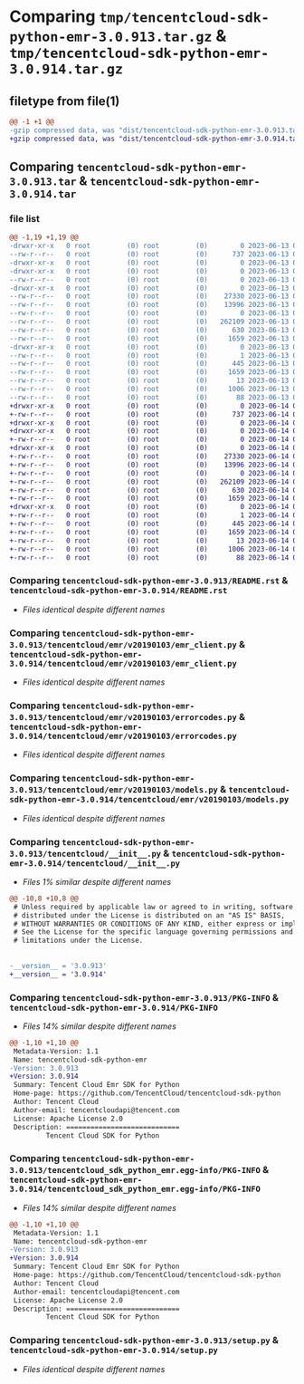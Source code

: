 # Comparing `tmp/tencentcloud-sdk-python-emr-3.0.913.tar.gz` & `tmp/tencentcloud-sdk-python-emr-3.0.914.tar.gz`

## filetype from file(1)

```diff
@@ -1 +1 @@
-gzip compressed data, was "dist/tencentcloud-sdk-python-emr-3.0.913.tar", last modified: Tue Jun 13 02:11:05 2023, max compression
+gzip compressed data, was "dist/tencentcloud-sdk-python-emr-3.0.914.tar", last modified: Wed Jun 14 00:26:05 2023, max compression
```

## Comparing `tencentcloud-sdk-python-emr-3.0.913.tar` & `tencentcloud-sdk-python-emr-3.0.914.tar`

### file list

```diff
@@ -1,19 +1,19 @@
-drwxr-xr-x   0 root         (0) root         (0)        0 2023-06-13 02:11:05.000000 tencentcloud-sdk-python-emr-3.0.913/
--rw-r--r--   0 root         (0) root         (0)      737 2023-06-13 02:11:05.000000 tencentcloud-sdk-python-emr-3.0.913/README.rst
-drwxr-xr-x   0 root         (0) root         (0)        0 2023-06-13 02:11:05.000000 tencentcloud-sdk-python-emr-3.0.913/tencentcloud/
-drwxr-xr-x   0 root         (0) root         (0)        0 2023-06-13 02:11:05.000000 tencentcloud-sdk-python-emr-3.0.913/tencentcloud/emr/
--rw-r--r--   0 root         (0) root         (0)        0 2023-06-13 02:11:05.000000 tencentcloud-sdk-python-emr-3.0.913/tencentcloud/emr/__init__.py
-drwxr-xr-x   0 root         (0) root         (0)        0 2023-06-13 02:11:05.000000 tencentcloud-sdk-python-emr-3.0.913/tencentcloud/emr/v20190103/
--rw-r--r--   0 root         (0) root         (0)    27330 2023-06-13 02:11:05.000000 tencentcloud-sdk-python-emr-3.0.913/tencentcloud/emr/v20190103/emr_client.py
--rw-r--r--   0 root         (0) root         (0)    13996 2023-06-13 02:11:05.000000 tencentcloud-sdk-python-emr-3.0.913/tencentcloud/emr/v20190103/errorcodes.py
--rw-r--r--   0 root         (0) root         (0)        0 2023-06-13 02:11:05.000000 tencentcloud-sdk-python-emr-3.0.913/tencentcloud/emr/v20190103/__init__.py
--rw-r--r--   0 root         (0) root         (0)   262109 2023-06-13 02:11:05.000000 tencentcloud-sdk-python-emr-3.0.913/tencentcloud/emr/v20190103/models.py
--rw-r--r--   0 root         (0) root         (0)      630 2023-06-13 02:11:05.000000 tencentcloud-sdk-python-emr-3.0.913/tencentcloud/__init__.py
--rw-r--r--   0 root         (0) root         (0)     1659 2023-06-13 02:11:05.000000 tencentcloud-sdk-python-emr-3.0.913/PKG-INFO
-drwxr-xr-x   0 root         (0) root         (0)        0 2023-06-13 02:11:05.000000 tencentcloud-sdk-python-emr-3.0.913/tencentcloud_sdk_python_emr.egg-info/
--rw-r--r--   0 root         (0) root         (0)        1 2023-06-13 02:11:05.000000 tencentcloud-sdk-python-emr-3.0.913/tencentcloud_sdk_python_emr.egg-info/dependency_links.txt
--rw-r--r--   0 root         (0) root         (0)      445 2023-06-13 02:11:05.000000 tencentcloud-sdk-python-emr-3.0.913/tencentcloud_sdk_python_emr.egg-info/SOURCES.txt
--rw-r--r--   0 root         (0) root         (0)     1659 2023-06-13 02:11:05.000000 tencentcloud-sdk-python-emr-3.0.913/tencentcloud_sdk_python_emr.egg-info/PKG-INFO
--rw-r--r--   0 root         (0) root         (0)       13 2023-06-13 02:11:05.000000 tencentcloud-sdk-python-emr-3.0.913/tencentcloud_sdk_python_emr.egg-info/top_level.txt
--rw-r--r--   0 root         (0) root         (0)     1006 2023-06-13 02:11:05.000000 tencentcloud-sdk-python-emr-3.0.913/setup.py
--rw-r--r--   0 root         (0) root         (0)       88 2023-06-13 02:11:05.000000 tencentcloud-sdk-python-emr-3.0.913/setup.cfg
+drwxr-xr-x   0 root         (0) root         (0)        0 2023-06-14 00:26:05.000000 tencentcloud-sdk-python-emr-3.0.914/
+-rw-r--r--   0 root         (0) root         (0)      737 2023-06-14 00:26:04.000000 tencentcloud-sdk-python-emr-3.0.914/README.rst
+drwxr-xr-x   0 root         (0) root         (0)        0 2023-06-14 00:26:05.000000 tencentcloud-sdk-python-emr-3.0.914/tencentcloud/
+drwxr-xr-x   0 root         (0) root         (0)        0 2023-06-14 00:26:05.000000 tencentcloud-sdk-python-emr-3.0.914/tencentcloud/emr/
+-rw-r--r--   0 root         (0) root         (0)        0 2023-06-14 00:26:04.000000 tencentcloud-sdk-python-emr-3.0.914/tencentcloud/emr/__init__.py
+drwxr-xr-x   0 root         (0) root         (0)        0 2023-06-14 00:26:05.000000 tencentcloud-sdk-python-emr-3.0.914/tencentcloud/emr/v20190103/
+-rw-r--r--   0 root         (0) root         (0)    27330 2023-06-14 00:26:04.000000 tencentcloud-sdk-python-emr-3.0.914/tencentcloud/emr/v20190103/emr_client.py
+-rw-r--r--   0 root         (0) root         (0)    13996 2023-06-14 00:26:04.000000 tencentcloud-sdk-python-emr-3.0.914/tencentcloud/emr/v20190103/errorcodes.py
+-rw-r--r--   0 root         (0) root         (0)        0 2023-06-14 00:26:04.000000 tencentcloud-sdk-python-emr-3.0.914/tencentcloud/emr/v20190103/__init__.py
+-rw-r--r--   0 root         (0) root         (0)   262109 2023-06-14 00:26:04.000000 tencentcloud-sdk-python-emr-3.0.914/tencentcloud/emr/v20190103/models.py
+-rw-r--r--   0 root         (0) root         (0)      630 2023-06-14 00:26:04.000000 tencentcloud-sdk-python-emr-3.0.914/tencentcloud/__init__.py
+-rw-r--r--   0 root         (0) root         (0)     1659 2023-06-14 00:26:05.000000 tencentcloud-sdk-python-emr-3.0.914/PKG-INFO
+drwxr-xr-x   0 root         (0) root         (0)        0 2023-06-14 00:26:05.000000 tencentcloud-sdk-python-emr-3.0.914/tencentcloud_sdk_python_emr.egg-info/
+-rw-r--r--   0 root         (0) root         (0)        1 2023-06-14 00:26:05.000000 tencentcloud-sdk-python-emr-3.0.914/tencentcloud_sdk_python_emr.egg-info/dependency_links.txt
+-rw-r--r--   0 root         (0) root         (0)      445 2023-06-14 00:26:05.000000 tencentcloud-sdk-python-emr-3.0.914/tencentcloud_sdk_python_emr.egg-info/SOURCES.txt
+-rw-r--r--   0 root         (0) root         (0)     1659 2023-06-14 00:26:05.000000 tencentcloud-sdk-python-emr-3.0.914/tencentcloud_sdk_python_emr.egg-info/PKG-INFO
+-rw-r--r--   0 root         (0) root         (0)       13 2023-06-14 00:26:05.000000 tencentcloud-sdk-python-emr-3.0.914/tencentcloud_sdk_python_emr.egg-info/top_level.txt
+-rw-r--r--   0 root         (0) root         (0)     1006 2023-06-14 00:26:04.000000 tencentcloud-sdk-python-emr-3.0.914/setup.py
+-rw-r--r--   0 root         (0) root         (0)       88 2023-06-14 00:26:05.000000 tencentcloud-sdk-python-emr-3.0.914/setup.cfg
```

### Comparing `tencentcloud-sdk-python-emr-3.0.913/README.rst` & `tencentcloud-sdk-python-emr-3.0.914/README.rst`

 * *Files identical despite different names*

### Comparing `tencentcloud-sdk-python-emr-3.0.913/tencentcloud/emr/v20190103/emr_client.py` & `tencentcloud-sdk-python-emr-3.0.914/tencentcloud/emr/v20190103/emr_client.py`

 * *Files identical despite different names*

### Comparing `tencentcloud-sdk-python-emr-3.0.913/tencentcloud/emr/v20190103/errorcodes.py` & `tencentcloud-sdk-python-emr-3.0.914/tencentcloud/emr/v20190103/errorcodes.py`

 * *Files identical despite different names*

### Comparing `tencentcloud-sdk-python-emr-3.0.913/tencentcloud/emr/v20190103/models.py` & `tencentcloud-sdk-python-emr-3.0.914/tencentcloud/emr/v20190103/models.py`

 * *Files identical despite different names*

### Comparing `tencentcloud-sdk-python-emr-3.0.913/tencentcloud/__init__.py` & `tencentcloud-sdk-python-emr-3.0.914/tencentcloud/__init__.py`

 * *Files 1% similar despite different names*

```diff
@@ -10,8 +10,8 @@
 # Unless required by applicable law or agreed to in writing, software
 # distributed under the License is distributed on an "AS IS" BASIS,
 # WITHOUT WARRANTIES OR CONDITIONS OF ANY KIND, either express or implied.
 # See the License for the specific language governing permissions and
 # limitations under the License.
 
 
-__version__ = '3.0.913'
+__version__ = '3.0.914'
```

### Comparing `tencentcloud-sdk-python-emr-3.0.913/PKG-INFO` & `tencentcloud-sdk-python-emr-3.0.914/PKG-INFO`

 * *Files 14% similar despite different names*

```diff
@@ -1,10 +1,10 @@
 Metadata-Version: 1.1
 Name: tencentcloud-sdk-python-emr
-Version: 3.0.913
+Version: 3.0.914
 Summary: Tencent Cloud Emr SDK for Python
 Home-page: https://github.com/TencentCloud/tencentcloud-sdk-python
 Author: Tencent Cloud
 Author-email: tencentcloudapi@tencent.com
 License: Apache License 2.0
 Description: ============================
         Tencent Cloud SDK for Python
```

### Comparing `tencentcloud-sdk-python-emr-3.0.913/tencentcloud_sdk_python_emr.egg-info/PKG-INFO` & `tencentcloud-sdk-python-emr-3.0.914/tencentcloud_sdk_python_emr.egg-info/PKG-INFO`

 * *Files 14% similar despite different names*

```diff
@@ -1,10 +1,10 @@
 Metadata-Version: 1.1
 Name: tencentcloud-sdk-python-emr
-Version: 3.0.913
+Version: 3.0.914
 Summary: Tencent Cloud Emr SDK for Python
 Home-page: https://github.com/TencentCloud/tencentcloud-sdk-python
 Author: Tencent Cloud
 Author-email: tencentcloudapi@tencent.com
 License: Apache License 2.0
 Description: ============================
         Tencent Cloud SDK for Python
```

### Comparing `tencentcloud-sdk-python-emr-3.0.913/setup.py` & `tencentcloud-sdk-python-emr-3.0.914/setup.py`

 * *Files identical despite different names*

